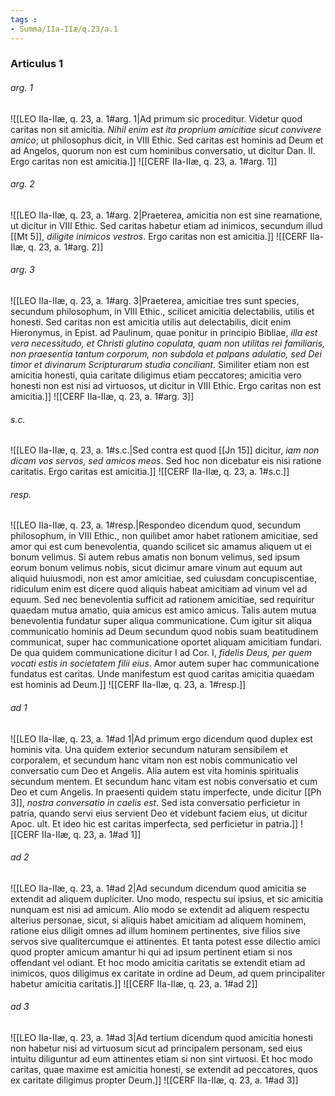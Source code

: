 ```yaml
---
tags : 
- Summa/IIa-IIæ/q.23/a.1
---
```


### Articulus 1

###### arg. 1
![[LEO IIa-IIæ, q. 23, a. 1#arg. 1|Ad primum sic proceditur. Videtur quod caritas non sit amicitia. *Nihil enim est ita proprium amicitiae sicut convivere amico*; ut philosophus dicit, in VIII Ethic. Sed caritas est hominis ad Deum et ad Angelos, quorum non est cum hominibus conversatio, ut dicitur Dan. II. Ergo caritas non est amicitia.]]
![[CERF IIa-IIæ, q. 23, a. 1#arg. 1]]

###### arg. 2
![[LEO IIa-IIæ, q. 23, a. 1#arg. 2|Praeterea, amicitia non est sine reamatione, ut dicitur in VIII Ethic. Sed caritas habetur etiam ad inimicos, secundum illud [[Mt 5]], *diligite inimicos vestros*. Ergo caritas non est amicitia.]]
![[CERF IIa-IIæ, q. 23, a. 1#arg. 2]]

###### arg. 3
![[LEO IIa-IIæ, q. 23, a. 1#arg. 3|Praeterea, amicitiae tres sunt species, secundum philosophum, in VIII Ethic., scilicet amicitia delectabilis, utilis et honesti. Sed caritas non est amicitia utilis aut delectabilis, dicit enim Hieronymus, in Epist. ad Paulinum, quae ponitur in principio Bibliae, *illa est vera necessitudo, et Christi glutino copulata, quam non utilitas rei familiaris, non praesentia tantum corporum, non subdola et palpans adulatio, sed Dei timor et divinarum Scripturarum studia conciliant*. Similiter etiam non est amicitia honesti, quia caritate diligimus etiam peccatores; amicitia vero honesti non est nisi ad virtuosos, ut dicitur in VIII Ethic. Ergo caritas non est amicitia.]]
![[CERF IIa-IIæ, q. 23, a. 1#arg. 3]]

###### s.c.
![[LEO IIa-IIæ, q. 23, a. 1#s.c.|Sed contra est quod [[Jn 15]] dicitur, *iam non dicam vos servos, sed amicos meos*. Sed hoc non dicebatur eis nisi ratione caritatis. Ergo caritas est amicitia.]]
![[CERF IIa-IIæ, q. 23, a. 1#s.c.]]

###### resp.
![[LEO IIa-IIæ, q. 23, a. 1#resp.|Respondeo dicendum quod, secundum philosophum, in VIII Ethic., non quilibet amor habet rationem amicitiae, sed amor qui est cum benevolentia, quando scilicet sic amamus aliquem ut ei bonum velimus. Si autem rebus amatis non bonum velimus, sed ipsum eorum bonum velimus nobis, sicut dicimur amare vinum aut equum aut aliquid huiusmodi, non est amor amicitiae, sed cuiusdam concupiscentiae, ridiculum enim est dicere quod aliquis habeat amicitiam ad vinum vel ad equum. Sed nec benevolentia sufficit ad rationem amicitiae, sed requiritur quaedam mutua amatio, quia amicus est amico amicus. Talis autem mutua benevolentia fundatur super aliqua communicatione. Cum igitur sit aliqua communicatio hominis ad Deum secundum quod nobis suam beatitudinem communicat, super hac communicatione oportet aliquam amicitiam fundari. De qua quidem communicatione dicitur I ad Cor. I, *fidelis Deus, per quem vocati estis in societatem filii eius*. Amor autem super hac communicatione fundatus est caritas. Unde manifestum est quod caritas amicitia quaedam est hominis ad Deum.]]
![[CERF IIa-IIæ, q. 23, a. 1#resp.]]

###### ad 1
![[LEO IIa-IIæ, q. 23, a. 1#ad 1|Ad primum ergo dicendum quod duplex est hominis vita. Una quidem exterior secundum naturam sensibilem et corporalem, et secundum hanc vitam non est nobis communicatio vel conversatio cum Deo et Angelis. Alia autem est vita hominis spiritualis secundum mentem. Et secundum hanc vitam est nobis conversatio et cum Deo et cum Angelis. In praesenti quidem statu imperfecte, unde dicitur [[Ph 3]], *nostra conversatio in caelis est*. Sed ista conversatio perficietur in patria, quando servi eius servient Deo et videbunt faciem eius, ut dicitur Apoc. ult. Et ideo hic est caritas imperfecta, sed perficietur in patria.]]
![[CERF IIa-IIæ, q. 23, a. 1#ad 1]]

###### ad 2
![[LEO IIa-IIæ, q. 23, a. 1#ad 2|Ad secundum dicendum quod amicitia se extendit ad aliquem dupliciter. Uno modo, respectu sui ipsius, et sic amicitia nunquam est nisi ad amicum. Alio modo se extendit ad aliquem respectu alterius personae, sicut, si aliquis habet amicitiam ad aliquem hominem, ratione eius diligit omnes ad illum hominem pertinentes, sive filios sive servos sive qualitercumque ei attinentes. Et tanta potest esse dilectio amici quod propter amicum amantur hi qui ad ipsum pertinent etiam si nos offendant vel odiant. Et hoc modo amicitia caritatis se extendit etiam ad inimicos, quos diligimus ex caritate in ordine ad Deum, ad quem principaliter habetur amicitia caritatis.]]
![[CERF IIa-IIæ, q. 23, a. 1#ad 2]]

###### ad 3
![[LEO IIa-IIæ, q. 23, a. 1#ad 3|Ad tertium dicendum quod amicitia honesti non habetur nisi ad virtuosum sicut ad principalem personam, sed eius intuitu diliguntur ad eum attinentes etiam si non sint virtuosi. Et hoc modo caritas, quae maxime est amicitia honesti, se extendit ad peccatores, quos ex caritate diligimus propter Deum.]]
![[CERF IIa-IIæ, q. 23, a. 1#ad 3]]

